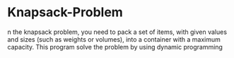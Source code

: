 # Knapsack-Problem
n the knapsack problem, you need to pack a set of items, with given values and sizes (such as weights or volumes), into a container with a maximum capacity. This program solve the problem by using dynamic programming

